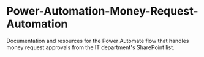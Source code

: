 # Power-Automation-Money-Request-Automation
Documentation and resources for the Power Automate flow that handles money request approvals from the IT department's SharePoint list.
